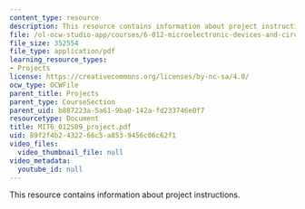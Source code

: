 ```yaml
---
content_type: resource
description: This resource contains information about project instructions.
file: /ol-ocw-studio-app/courses/6-012-microelectronic-devices-and-circuits-spring-2009/89f2f4b2432266c5a8539456c06c62f1_MIT6_012S09_project.pdf
file_size: 352554
file_type: application/pdf
learning_resource_types:
- Projects
license: https://creativecommons.org/licenses/by-nc-sa/4.0/
ocw_type: OCWFile
parent_title: Projects
parent_type: CourseSection
parent_uid: b887223a-5a61-9ba0-142a-fd233746e0f7
resourcetype: Document
title: MIT6_012S09_project.pdf
uid: 89f2f4b2-4322-66c5-a853-9456c06c62f1
video_files:
  video_thumbnail_file: null
video_metadata:
  youtube_id: null
---
```

This resource contains information about project instructions.